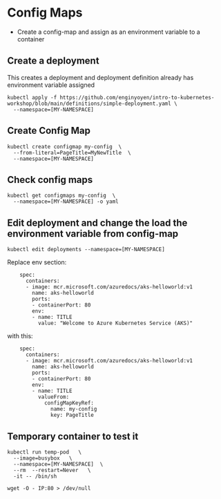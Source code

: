 # Config Maps
* Create a config-map and assign as an environment variable to a container

## Create a deployment 
This creates a deployment and deployment definition already has environment variable assigned
```
kubectl apply -f https://github.com/enginyoyen/intro-to-kubernetes-workshop/blob/main/definitions/simple-deployment.yaml \
  --namespace=[MY-NAMESPACE]
``` 

## Create Config Map
```
kubectl create configmap my-config  \
  --from-literal=PageTitle=MyNewTitle  \
  --namespace=[MY-NAMESPACE]
```

## Check config maps
```
kubectl get configmaps my-config  \
  --namespace=[MY-NAMESPACE] -o yaml
```


## Edit deployment and change the load the environment variable from config-map

```
kubectl edit deployments --namespace=[MY-NAMESPACE]
```

Replace env section:
```
    spec:
      containers:
      - image: mcr.microsoft.com/azuredocs/aks-helloworld:v1
        name: aks-helloworld
        ports:
        - containerPort: 80
        env:
        - name: TITLE
          value: "Welcome to Azure Kubernetes Service (AKS)"
```

with this:

```
    spec:
      containers:
      - image: mcr.microsoft.com/azuredocs/aks-helloworld:v1
        name: aks-helloworld
        ports:
        - containerPort: 80
        env:
        - name: TITLE
          valueFrom:
            configMapKeyRef:
              name: my-config
              key: PageTitle
```


## Temporary container to test it
```
kubectl run temp-pod   \
  --image=busybox   \
  --namespace=[MY-NAMESPACE]  \
  --rm  --restart=Never   \
  -it -- /bin/sh
```

```
wget -O - IP:80 > /dev/null
```

